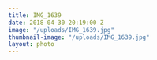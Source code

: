 ```yaml
---
title: IMG_1639
date: 2018-04-30 20:19:00 Z
image: "/uploads/IMG_1639.jpg"
thumbnail-image: "/uploads/IMG_1639.jpg"
layout: photo
---
```

